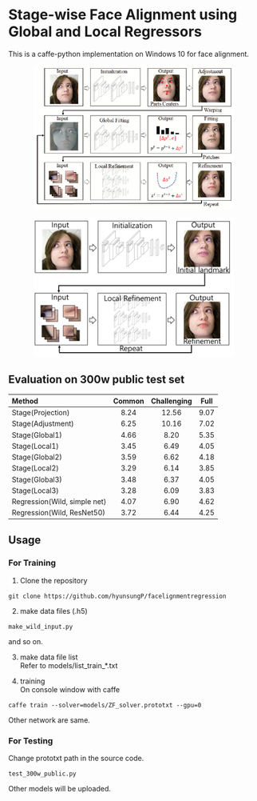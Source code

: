 # Stage-wise Face Alignment using Global and Local Regressors

This is a caffe-python implementation on Windows 10 for face alignment.

<p align="center"><img src="figure/overview1.png" alt="" width="400"></p>
<p align="center"><img src="figure/overview2.png" alt="" width="400"></p>

## Evaluation on 300w public test set
<center>

| Method | Common | Challenging | Full |
|:-------|:--------:|:-----:|:-------:|
| Stage(Projection) | 8.24 | 12.56 | 9.07 |
| Stage(Adjustment) | 6.25 | 10.16 | 7.02 |
| Stage(Global1) | 4.66 | 8.20 | 5.35 |
| Stage(Local1) | 3.45 | 6.49 | 4.05 |
| Stage(Global2) | 3.59 | 6.62 | 4.18 |
| Stage(Local2) | 3.29 | 6.14 | 3.85 |
| Stage(Global3) | 3.48 | 6.37 | 4.05 |
| Stage(Local3) | 3.28 | 6.09 | 3.83 |
| Regression(Wild, simple net) | 4.07 | 6.90 | 4.62 |
| Regression(Wild, ResNet50) | 3.72 | 6.44 | 4.25 |
</center>

## Usage

### For Training
1. Clone the repository
```
git clone https://github.com/hyunsungP/facelignmentregression
```

2. make data files (.h5)
```
make_wild_input.py
```
and so on.

3. make data file list \
Refer to models/list_train_*.txt

4. training \
On console window with caffe
```
caffe train --solver=models/ZF_solver.prototxt --gpu=0
```

Other network are same.

### For Testing
Change prototxt path in the source code.
```
test_300w_public.py
```

Other models will be uploaded.

